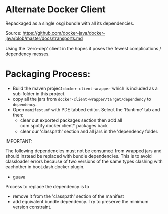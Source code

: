 Alternate Docker Client
=====================

Repackaged as a single osgi bundle with all its dependencies.

Source: https://github.com/docker-java/docker-java/blob/master/docs/transports.md

Using the 'zero-dep' client in the hopes it poses the fewest complications / dependency messes.

Packaging Process:
==================

- Build the maven project `docker-client-wrapper` which is included as a sub-folder in this project.
- copy all the jars from `docker-client-wrapper/target/dependency` to `dependency`.
- Open `manifest.mf` with PDE tabbed editor. Select the 'Runtime' tab and then:
   - clear out exported packages section then add all com.spotify.docker.client* packages back
   - clear our 'classpath' section and all jars in the 'dependency folder.


IMPORTANT:
   
The following dependencies must not be consumed from wrapped jars and should instead be replaced with
bundle dependencies. This is to avoid classloader errors because of two versions of the same types clashing
with eachother in boot.dash.docker plugin.

- guava 

Process to replace the dependency is to 

- remove it from the 'classpath' section of the manifest
- add equivalent bundle dependency. Try to preserve the minimum version constraint.
